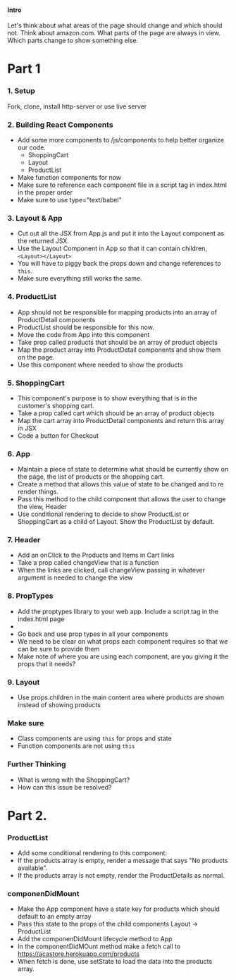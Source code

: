 #### Intro
Let's think about what areas of the page should change and which should not. Think about amazon.com. What parts of the page are always in view. Which parts change to show something else.

# Part 1

### 1. Setup
Fork, clone, install http-server or use live server

### 2. Building React Components
 * Add some more components to /js/components to help better organize our code.
   * ShoppingCart
   * Layout
   * ProductList
* Make function components for now
* Make sure to reference each component file in a script tag in index.html in the proper order
* Make sure to use type="text/babel"

### 3. Layout & App
* Cut out all the JSX from App.js and put it into the Layout component as the returned JSX.
* Use the Layout Component in App so that it can contain children, `<Layout></Layout>`
* You will have to piggy back the props down and change references to `this`.
* Make sure everything still works the same.

### 4. ProductList
* App should not be responsible for mapping products into an array of ProductDetail components
* ProductList should be responsible for this now.
* Move the code from App into this component
* Take prop called products that should be an array of product objects
* Map the product array into ProductDetail components and show them on the page.
* Use this component where needed to show the products

### 5. ShoppingCart
* This component's purpose is to show everything that is in the customer's shopping cart.
* Take a prop called cart which should be an array of product objects
* Map the cart array into ProductDetail components and return this array in JSX
* Code a button for Checkout

### 6. App
* Maintain a piece of state to determine what should be currently show on the page, the list of products or the shopping cart.
* Create a method that allows this value of state to be changed and to re render things.
* Pass this method to the child component that allows the user to change the view, Header
* Use conditional rendering to decide to show ProductList or ShoppingCart as a child of Layout. Show the ProductList by default.

### 7. Header
* Add an onClick to the Products and Items in Cart links
* Take a prop called changeView that is a function
* When the links are clicked, call changeView passing in whatever argument is needed to change the view



### 8. PropTypes
* Add the proptypes library to your web app. Include a script tag in the index.html page
* <script src="https://cdnjs.cloudflare.com/ajax/libs/prop-types/15.7.2/prop-types.min.js"></script>
* Go back and use prop types in all your components
* We need to be clear on what props each component requires so that we can be sure to provide them
* Make note of where you are using each component, are you giving it the props that it needs?


### 9. Layout
* Use props.children in the main content area where products are shown instead of showing products

### Make sure
* Class components are using `this` for props and state
* Function components are not using `this`

### Further Thinking
* What is wrong with the ShoppingCart?
* How can this issue be resolved?

# Part 2. 
### ProductList
* Add some conditional rendering to this component:
* If the products array is empty, render a message that says "No products available".
* If the products array is not empty, render the ProductDetails as normal.

### componenDidMount
* Make the App component have a state key for products which should default to an empty array
* Pass this state to the props of the child components Layout -> ProductList
* Add the componenDidMount lifecycle method to App
* In the componentDidMOunt method make a fetch call to https://acastore.herokuapp.com/products
* When fetch is done, use setState to load the data into the products array.





